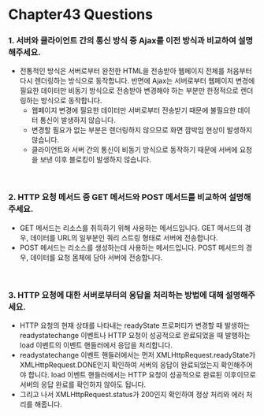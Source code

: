 # Chapter43 Questions

### 1. 서버와 클라이언트 간의 통신 방식 중 Ajax를 이전 방식과 비교하여 설명해주세요.

- 전통적인 방식은 서버로부터 완전한 HTML을 전송받아 웹페이지 전체를 처음부터 다시 렌더링하는 방식으로 동작합니다. 반면에 Ajax는 서버로부터 웹페이지 변경에 필요한 데이터만 비동기 방식으로 전송받아 변경해야 하는 부분만 한정적으로 렌더링하는 방식으로 동작합니다.
  - 웹페이지 변경에 필요한 데이터만 서버로부터 전송받기 때문에 불필요한 데이터 통신이 발생하지 않습니다.
  - 변경할 필요가 없는 부분은 렌더링하지 않으므로 화면 깜박임 현상이 발생하지 않습니다.
  - 클라이언트와 서버 간의 통신이 비동기 방식으로 동작하기 때문에 서버에 요청을 보낸 이후 블로킹이 발생하지 않습니다.

<br>

### 2. HTTP 요청 메서드 중 GET 메서드와 POST 메서드를 비교하여 설명해주세요.

- GET 메서드는 리소스를 취득하기 위해 사용하는 메서드입니다. GET 메서드의 경우, 데이터를 URL의 일부분인 쿼리 스트링 형태로 서버에 전송합니다.
- POST 메서드는 리소스를 생성하는데 사용하는 메서드입니다. POST 메서드의 경우, 데이터를 요청 몸체에 담아 서버에 전송합니다.

<br>

### 3. HTTP 요청에 대한 서버로부터의 응답을 처리하는 방법에 대해 설명해주세요.

- HTTP 요청의 현재 상태를 나타내는 readyState 프로퍼티가 변경할 때 발생하는 readystatechange 이벤트나 HTTP 요청이 성공적으로 완료되었을 때 발행하는 load 이벤트의 이벤트 핸들러에서 응답을 처리합니다.
- readystatechange 이벤트 핸들러에서는 먼저 XMLHttpRequest.readyState가 XMLHttpRequest.DONE인지 확인하여 서버의 응답이 완료되었는지 확인해주어야 합니다. load 이벤트 핸들러에서는 HTTP 요청이 성공적으로 완료된 이후이므로 서버의 응답 완료를 확인하지 않아도 됩니다.
- 그리고 나서 XMLHttpRequest.status가 200인지 확인하여 정상 처리와 에러 처리를 해줍니다.
